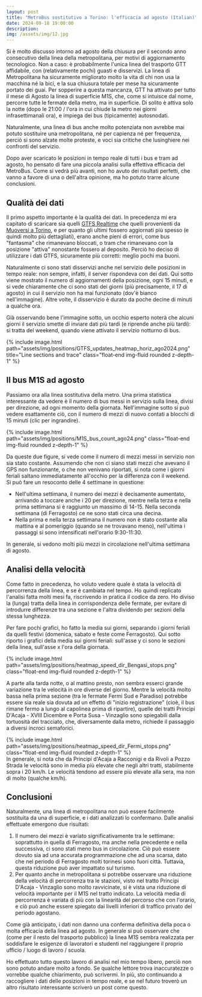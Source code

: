 ```yaml
---
layout: post
title: "MetroBus sostitutivo a Torino: l'efficacia ad agosto (Italian)"
date: 2024-09-18 19:00:00
description: 
img: /assets/img/12.jpg
---
```

Si è molto discusso intorno ad agosto della chiusura per il secondo anno consecutivo della linea della metropolitana, per motivi di aggiornamento tecnologico. Non a caso: è probabilmente l'unica linea del trasporto GTT affidabile, con (relativamente pochi) guasti e disservizi. La linea di Metropolitana ha sicuramente migliorato molto la vita di chi non usa la macchina né la bici, e la sua chiusura totale per mese ha sicuramente portato dei guai. Per sopperire a questa mancanza, GTT ha attivato per tutto il mese di Agosto la linea di superficie M1S, che, come si intuisce dal nome, percorre tutte le fermate della metro, ma in superficie. Di solito è attiva solo la notte (dopo le 21:00 / l'ora in cui chiude la metro nei giorni infrasettimanali ora), e impiega dei bus (tipicamente) autosnodati.

Naturalmente, una linea di bus anche molto potenziata non avrebbe mai potuto sostituire una metropolitana, né per capienza né per frequenza, perciò si sono alzate molte proteste, e voci sia critiche che lusinghiere nei confronti del servizio. 

Dopo aver scaricato le posizioni in tempo reale di tutti i bus e tram ad agosto, ho pensato di fare una piccola analisi sulla effettiva efficacia del MetroBus. Come si vedrà più avanti, non ho avuto dei risultati perfetti, che vanno a favore di una o dell'altra opinione, ma ho potuto trarre alcune conclusioni.
## Qualità dei dati
Il primo aspetto importante è la qualità dei dati. In precedenza mi era capitato di scaricare sia quelli <a href="http://aperto.comune.torino.it/dataset/feed-gtfs-real-time-trasporti-gtt" target="_blank">GTFS Realtime</a> che quelli provenienti da <a href="https://mato.muoversiatorino.it/">Muoversi a Torino</a>, e per quanto gli ultimi fossero aggiornati più spesso (e quindi molto più dettagliati), erano anche pieni di errori, come bus "fantasma" che rimanevano bloccati, o tram che rimanevano con la posizione "attiva" nonostante fossero al deposito. Perciò ho deciso di utilizzare i dati GTFS, sicuramente più corretti: meglio pochi ma buoni.

Naturalmente ci sono stati disservizi anche nel servizio delle posizioni in tempo reale: non sempre, infatti, il server rispondeva con dei dati. Qui sotto viene mostrato il numero di aggiornamenti della posizione, ogni 15 minuti, e si vede chiaramente che ci sono stati dei giorni (più precisamente, il 17 di agosto) in cui il servizio non ha mai funzionato (dov'è bianco nell'immagine). Altre volte, il disservizio è durato da poche decine di minuti a qualche ora. 

Già osservando bene l'immagine sotto, un occhio esperto noterà che alcuni giorni il servizio smette di inviare dati più tardi (e riprende anche più tardi): si tratta del weekend, quando viene attivato il servizio notturno di bus.

 <div class="mt-0 mt-md-0 mx-auto float-end">
        {% include image.html path="assets/img/positions/GTFS_updates_heatmap_horiz_ago2024.png" title="Line sections and trace"  class="float-end img-fluid rounded z-depth-1" %}
    </div>

## Il bus M1S ad agosto
Passiamo ora alla linea sostitutiva della metro. Una prima statistica interessante da vedere è il numero di bus messi in servizio sulla linea, divisi per direzione, ad ogni momento della giornata. Nell'immagine sotto si può vedere esattamente ciò, con il numero di mezzi di nuovo contati a blocchi di 15 minuti (clic per ingrandire).

 <div class="mt-0 mt-md-0 mx-auto float-end" >
        {% include image.html path="assets/img/positions/M1S_bus_count_ago24.png"  class="float-end img-fluid rounded z-depth-1" %}
</div>

Da queste due figure, si vede come il numero di mezzi messi in servizio non sia stato costante. Assumendo che non ci siano stati mezzi che avevano il GPS non funzionante, o che non venivano riportati, si nota come i giorni feriali saltano immediatamente all'occhio per la differenza con il weekend. Si può fare un resoconto delle 4 settimane in questione:
- Nell'ultima settimana, il numero dei mezzi è decisamente aumentato, arrivando a toccare anche i 20 per direzione, mentre nella terza e nella prima settimana si è raggiunto un massimo di 14-15. Nella seconda settimana (di Ferragosto) ce ne sono stati circa una decina. 
- Nella prima e nella terza settimana il numero non è stato costante alla mattina e al pomeriggio (quando se ne trovavano meno), nell'ultima i passaggi si sono intensificati nell'orario 9:30-11:30.

In generale, si vedono molti più mezzi in circolazione nell'ultima settimana di agosto.

## Analisi della velocità
Come fatto in precedenza, ho voluto vedere quale è stata la velocità di percorrenza della linea, e se è cambiata nel tempo. Ho quindi replicato l'analisi fatta molti mesi fa, riscrivendo in pratica il codice da zero. Ho diviso la (lunga) tratta della linea in corrispondenza delle fermate, per evitare di introdurre differenze tra una sezione e l'altra dividendo per sezioni della stessa lunghezza.

Per fare pochi grafici, ho fatto la media sui giorni, separando i giorni feriali da quelli festivi (domenica, sabato e feste come Ferragosto). Qui sotto riporto i grafici della media sui giorni feriali: sull'asse y ci sono le sezioni della linea, sull'asse x l'ora della giornata.     


<div class="mt-0 mt-md-0 mx-auto float-end" style="max-width:500px"     >
        {% include image.html path="assets/img/positions/heatmap_speed_dir_Bengasi_stops.png"  class="float-end img-fluid rounded z-depth-1" %}
</div>

A parte alla tarda notte, o al mattino presto, non sembra esserci grande variazione tra le velocità in ore diverse del giorno. Mentre la velocità molto bassa nella prima sezione (tra le fermate Fermi Sud e Paradiso) potrebbe essere sia reale sia dovuta ad un effetto di "inizio registrazione" (cioè, il bus rimane fermo a lungo al capolinea prima di ripartire), quelle dei tratti Principi D'Acaja - XVIII Dicembre e Porta Susa - Vinzaglio sono spiegabili dalla tortuosità del tracciato, che, diversamente dalla metro, richiede il passaggio a diversi incroci semaforici. 

<div class="mt-0 mt-md-0 mx-auto float-end" style="max-width:500px"     >
        {% include image.html path="assets/img/positions/heatmap_speed_dir_Fermi_stops.png"  class="float-end img-fluid rounded z-depth-1" %}
</div>
In generale, si nota che da Principi d'Acaja a Racconigi e da Rivoli a Pozzo Strada le velocità sono in media più elevate che negli altri tratti, stabilmente sopra i 20 km/h.  Le velocità tendono ad essere più elevate alla sera, ma non di molto (qualche km/h).

## Conclusioni

Naturalmente, una linea di metropolitana non può essere facilmente sostituita da una di superficie, e i dati analizzati lo confermano. Dalle analisi effettuate emergono due risultati:
1. Il numero dei mezzi è variato significativamente tra le settimane: soprattutto in quella di Ferragosto, ma anche nella precedente e nella successiva, ci sono stati meno bus in circolazione. Ciò può essere dovuto sia ad una accurata programmazione che ad una scarsa, dato che nel periodo di Ferragosto molti torinesi sono fuori città. Tuttavia, questa riduzione può aver impattato sul turismo.
2. Per quanto anche in metropolitana si potrebbe osservare una riduzione della velocità di percorrenza tra le stazioni, visto nel tratto Principi D'Acaja - Vinzaglio sono molto ravvicinate, si è vista una riduzione di velocità importante per il M1S nel tratto indicato. La velocità media di percorrenza è variata di più con la linearità del percorso che con l'orario, e ciò può anche essere spiegato dai livelli inferiori di traffico privato del periodo agostano.

Come già anticipato, i dati non danno una conferma definitiva della poca o molta efficacia della linea ad agosto. In generale si può osservare che (come per il resto del trasporto pubblico) la linea M1S sembra realizzata per soddisfare le esigenze di lavoratori e studenti nel raggiungere il proprio ufficio / luogo di lavoro / scuola. 

Ho effettuato tutto questo lavoro di analisi nel mio tempo libero, perciò non sono potuto andare molto a fondo. Se qualche lettore trova inaccuratezze o vorrebbe qualche chiarimento, può scrivermi. In più, sto continuando a raccogliere i dati delle posizioni in tempo reale, e se nel futuro troverò un altro risultato interessante scriverò un post come questo.